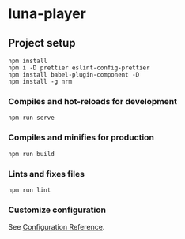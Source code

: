 # luna-player

## Project setup
```
npm install
npm i -D prettier eslint-config-prettier
npm install babel-plugin-component -D
npm install -g nrm
```

### Compiles and hot-reloads for development
```
npm run serve
```

### Compiles and minifies for production
```
npm run build
```

### Lints and fixes files
```
npm run lint
```

### Customize configuration
See [Configuration Reference](https://cli.vuejs.org/config/).
